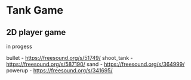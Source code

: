 # Tank Game

## 2D player game

in progess

bullet - https://freesound.org/s/51749/
shoot_tank - https://freesound.org/s/587190/
sand - https://freesound.org/s/364999/
powerup - https://freesound.org/s/341695/

